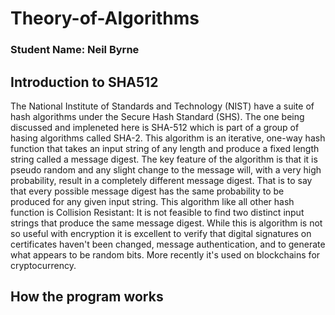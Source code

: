 # Theory-of-Algorithms

### Student Name: Neil Byrne


## Introduction to SHA512
The National Institute of Standards and Technology (NIST) have a suite of hash algorithms under the 
Secure Hash Standard (SHS). The one being discussed and impleneted here is SHA-512 which is part 
of a group of hasing algorithms called SHA-2. This algorithm is an iterative, one-way hash function 
that takes an input string of any length and produce a fixed length string called a message digest.
The key feature of the algorithm is that it is pseudo random and any slight change to the message 
will, with a very high probability, result in a completely different message digest. That is to say
that every possible message digest has the same probability to be produced for any given input string.
This algorithm like all other hash function is Collision Resistant: It is not feasible to 
find two distinct input strings that produce the same message digest.
While this is algorithm is not so useful with encryption it is excellent to verify that digital 
signatures on certificates haven't been changed, message authentication, and to generate what 
appears to be random bits. More recently it's used on blockchains for cryptocurrency. 

 
## How the program works


